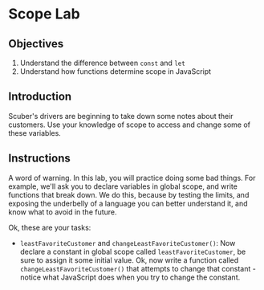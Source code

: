 # Scope Lab

## Objectives

1. Understand the difference between `const` and `let`
2. Understand how functions determine scope in JavaScript

## Introduction

Scuber's drivers are beginning to take down some notes about their customers. Use your knowledge of scope to access and change some of these variables.

## Instructions

A word of warning. In this lab, you will practice doing some bad things. For example, we'll ask you to declare variables in global scope, and write functions that break down. We do this, because by testing the limits, and exposing the underbelly of a language you can better understand it, and know what to avoid in the future.

Ok, these are your tasks:

<!-- * `customerName`: Declare a variable in global scope called `customerName` using the `var` keyword. -->
<!-- * `upperCaseCustomerName()`: Write a function that accesses that global `customerName` variable, and uppercases it. -->
<!-- * `setBestCustomer()`: Write a function that when called, declares a variable called `bestCustomer` in global scope
   and assigns it to be `'not bob'`. (Poor Bob.) Also, poor us, declaring a global variable from inside a function
   is one of those things we would never want to do normally, but is good for us to explore right now. -->
<!-- * `overwriteBestCustomer()`: See the consequences of declaring a variable in global scope, by writing a new function
   called `overwriteBestCustomer()` that changes that `bestCustomer` variable. -->
* `leastFavoriteCustomer` and `changeLeastFavoriteCustomer()`: Now declare a constant in global scope called
  `leastFavoriteCustomer`, be sure to assign it some initial value. Ok, now write a function called
  `changeLeastFavoriteCustomer()` that attempts to change that constant - notice what JavaScript does when you try to
  change the constant.
